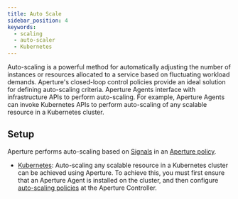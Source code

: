```yaml
---
title: Auto Scale
sidebar_position: 4
keywords:
  - scaling
  - auto-scaler
  - Kubernetes
---
```


Auto-scaling is a powerful method for automatically adjusting the number of
instances or resources allocated to a service based on fluctuating workload
demands. Aperture's closed-loop control policies provide an ideal solution for
defining auto-scaling criteria. Aperture Agents interface with infrastructure
APIs to perform auto-scaling. For example, Aperture Agents can invoke Kubernetes
APIs to perform auto-scaling of any scalable resource in a Kubernetes cluster.

## Setup

Aperture performs auto-scaling based on
[Signals](/concepts/advanced/circuit#signal) in an
[Aperture policy](/concepts/advanced/advanced.md).

- [Kubernetes](./kubernetes/kubernetes.md): Auto-scaling any scalable resource
  in a Kubernetes cluster can be achieved using Aperture. To achieve this, you
  must first ensure that an Aperture Agent is installed on the cluster, and then
  configure [auto-scaling policies](/use-cases/auto-scale/auto-scale.md) at the
  Aperture Controller.
